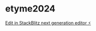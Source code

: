# etyme2024

[Edit in StackBlitz next generation editor ⚡️](https://stackblitz.com/~/github.com/smadavaram/etyme2024)
